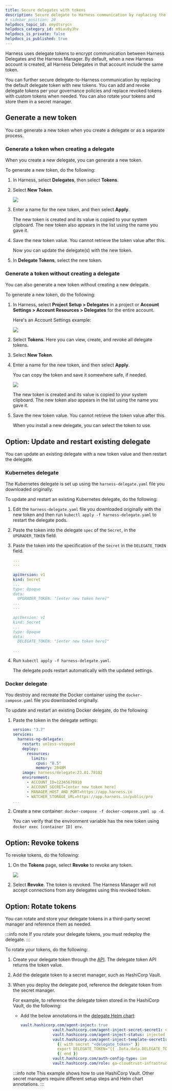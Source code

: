 ```yaml
---
title: Secure delegates with tokens
description: Secure delegate to Harness communication by replacing the default delegate token with new tokens.
# sidebar_position: 20
helpdocs_topic_id: omydtsrycn
helpdocs_category_id: m9iau0y3hv
helpdocs_is_private: false
helpdocs_is_published: true
---
```


Harness uses delegate tokens to encrypt communication between Harness Delegates and the Harness Manager. By default, when a new Harness account is created, all Harness Delegates in that account include the same token.

You can further secure delegate-to-Harness communication by replacing the default delegate token with new tokens. You can add and revoke delegate tokens per your governance policies and replace revoked tokens with custom tokens when needed. You can also rotate your tokens and store them in a secret manager.

## Generate a new token

You can generate a new token when you create a delegate or as a separate process.

### Generate a token when creating a delegate

When you create a new delegate, you can generate a new token.

To generate a new token, do the following:

1. In Harness, select **Delegates**, then select **Tokens**.
2. Select **New Token**.

   ![](static/secure-delegates-with-tokens-02.png)

3. Enter a name for the new token, and then select **Apply**.

   The new token is created and its value is copied to your system clipboard. The new token also appears in the list using the name you gave it.

2. Save the new token value. You cannot retrieve the token value after this.

   Now you can update the delegate(s) with the new token.

3. In **Delegate Tokens**, select the new token.

### Generate a token without creating a delegate

You can also generate a new token without creating a new delegate.

To generate a new token, do the following:

1. In Harness, select **Project Setup > Delegates** in a project or **Account Settings > Account Resources > Delegates** for the entire account.

   Here's an Account Settings example:

   ![](static/secure-delegates-with-tokens-03.png)

2. Select **Tokens**. Here you can view, create, and revoke all delegate tokens.

3. Select **New Token**.

4. Enter a name for the new token, and then select **Apply**.

   You can copy the token and save it somewhere safe, if needed.

   ![](static/secure-delegates-with-tokens-04.png)

   The new token is created and its value is copied to your system clipboard. The new token also appears in the list using the name you gave it.

5. Save the new token value. You cannot retrieve the token value after this.

   When you install a new delegate, you can select the token to use.

## Option: Update and restart existing delegate

You can update an existing delegate with a new token value and then restart the delegate.

### Kubernetes delegate

The Kubernetes delegate is set up using the `harness-delegate.yaml` file you downloaded originally.

To update and restart an existing Kubernetes delegate, do the following:

1. Edit the `harness-delegate.yaml` file you downloaded originally with the new token and then run `kubectl apply -f harness-delegate.yaml` to restart the delegate pods.

2. Paste the token into the delegate `spec` of the `Secret`, in the `UPGRADER_TOKEN` field. 

3. Paste the token into the specification of the `Secret` in the `DELEGATE_TOKEN` field.

   ```yaml
   ...  
   ---  
     
   apiVersion: v1
   kind: Secret
   ...
   type: Opaque
   data:
     UPGRADER_TOKEN: "[enter new token here]"
   ...
   ---
   
   apiVersion: v1
   kind: Secret
   ...
   type: Opaque
   data:
     DELEGATE_TOKEN: "[enter new token here]"
   
   ...
   ```

4. Run `kubectl apply -f harness-delegate.yaml`.

   The delegate pods restart automatically with the updated settings.

### Docker delegate

You destroy and recreate the Docker container using the `docker-compose.yaml` file you downloaded originally.

To update and restart an existing Docker delegate, do the following:

1. Paste the token in the delegate settings:

   ```yaml
   version: "3.7"  
   services:  
     harness-ng-delegate:  
       restart: unless-stopped  
       deploy:  
         resources:  
           limits:  
             cpus: "0.5"  
             memory: 2048M  
       image: harness/delegate:23.01.78102  
       environment:  
         - ACCOUNT_ID=12345678910  
         - ACCOUNT_SECRET=[enter new token here]  
         - MANAGER_HOST_AND_PORT=https://app.harness.io  
         - WATCHER_STORAGE_URL=https://app.harness.io/public/pro  
   ...
   ```

2. Create a new container: `docker-compose -f docker-compose.yaml up -d`.

   You can verify that the environment variable has the new token using `docker exec [container ID] env`.

## Option: Revoke tokens

To revoke tokens, do the following:

1. On the **Tokens** page, select **Revoke** to revoke any token.

   ![](static/secure-delegates-with-tokens-06.png)

2. Select **Revoke**. The token is revoked. The Harness Manager will not accept connections from any delegates using this revoked token.

## Option: Rotate tokens

You can rotate and store your delegate tokens in a third-party secret manager and reference them as needed.

:::info note
If you rotate your delegate tokens, you must redeploy the delegate.
:::

To rotate your tokens, do the following:

1. Create your delegate token through the [API](https://apidocs.harness.io/tag/Delegate-Token-Resource#operation/createDelegateToken). The delegate token API returns the token value.
2. Add the delegate token to a secret manager, such as HashiCorp Vault.
3. When you deploy the delegate pod, reference the delegate token from the secret manager.

   For example, to reference the delegate token stored in the HashiCorp Vault, do the following:

   * Add the below annotations in the [delegate Helm chart](https://github.com/harness/delegate-helm-chart):

      ```yaml
      vault.hashicorp.com/agent-inject: true
                    vault.hashicorp.com/agent-inject-secret-secret1: <delegate_token> //delegate token referenced in hashicorp vault
                    vault.hashicorp.com/agent-inject-status: injected
                    vault.hashicorp.com/agent-inject-template-secret1:
                      {{ with secret "<delegate_token>" }}                           //delegate token referenced in hashicorp vault
                      export DELEGATE_TOKEN="{{ .Data.data.DELEGATE_TOKEN }}"
                      {{ end }}
                    vault.hashicorp.com/auth-config-type: iam
                    vault.hashicorp.com/role: qa-cloudtrust-infrastructure
      ```

   :::info note
   This example shows how to use HashiCorp Vault. Other secret managers require different setup steps and Helm chart annotations.
   :::
